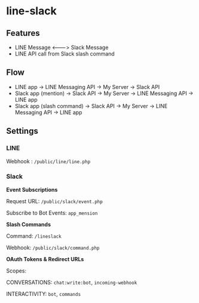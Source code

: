 # line-slack

## Features

- LINE Message <---> Slack Message
- LINE API call from Slack slash command

## Flow

- LINE app -> LINE Messaging API -> My Server -> Slack API
- Slack app (mention) -> Slack API -> My Server -> LINE Messaging API -> LINE app
- Slack app (slash command) -> Slack API -> My Server -> LINE Messaging API -> LINE app

## Settings

### LINE

Webhook : `/public/line/line.php`

### Slack

**Event Subscriptions**

Request URL: `/public/slack/event.php`

Subscribe to Bot Events: `app_mension`

**Slash Commands**

Command: `/lineslack`

Webhook: `/public/slack/command.php`

**OAuth Tokens & Redirect URLs**

Scopes:

CONVERSATIONS: `chat:write:bot`, `incoming-webhook`

INTERACTIVITY: `bot`, `commands`